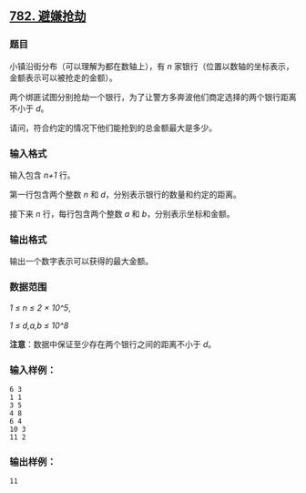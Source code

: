 ## [782. 避嫌抢劫](https://www.acwing.com/problem/content/784/)

### 题目

小镇沿街分布（可以理解为都在数轴上），有 *n* 家银行（位置以数轴的坐标表示，金额表示可以被抢走的金额）。

两个绑匪试图分别抢劫一个银行，为了让警方多奔波他们商定选择的两个银行距离不小于 *d*。

请问，符合约定的情况下他们能抢到的总金额最大是多少。

### 输入格式

输入包含 *n+1* 行。

第一行包含两个整数 *n* 和 *d*，分别表示银行的数量和约定的距离。

接下来 *n* 行，每行包含两个整数 *a* 和 *b*，分别表示坐标和金额。

### 输出格式

输出一个数字表示可以获得的最大金额。

### 数据范围

*1 ≤ n ≤ 2 × 10^5*,

*1 ≤ d,a,b ≤ 10^8*

**注意**：数据中保证至少存在两个银行之间的距离不小于 *d*。

### 输入样例：

```
6 3
1 1
3 5
4 8
6 4
10 3
11 2
```

### 输出样例：

```
11
```
